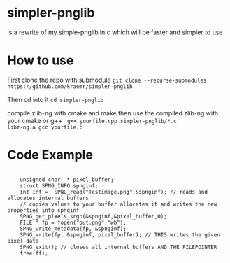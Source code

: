# simpler-pnglib
is a rewrite of my simple-pnglib in c which will be faster and simpler to use

# How to use

First clone the repo with submodule
`git clone --recurse-submodules https://github.com/kraemr/simpler-pnglib`


Then cd into it
`cd simpler-pnglib`

compile zlib-ng with cmake and make
then use the compiled zlib-ng with your cmake or g++
<code>
g++ yourfile.cpp simpler-pnglib/*.c libz-ng.a
gcc yourfile.c
</code>
# Code Example

<code>
    unsigned char  * pixel_buffer;
    struct SPNG_INFO spnginf;
    int inf =  SPNG_read("Testimage.png",&spnginf); // reads and allocates internal buffers
    // copies values to your buffer allocates it and writes the new properties into spnginf
    SPNG_get_pixels_srgb(&spnginf,&pixel_buffer,0); 
    FILE * fp = fopen("out.png","wb");
    SPNG_write_metadata(fp, &spnginf);
    SPNG_write(fp, &spnginf, pixel_buffer); // THIS writes the given pixel data
    SPNG_exit(); // closes all internal buffers AND THE FILEPOINTER
    free(ff);
</code>
